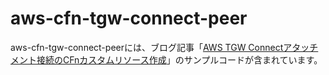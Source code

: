 # aws-cfn-tgw-connect-peer
aws-cfn-tgw-connect-peerには、ブログ記事「[AWS TGW Connectアタッチメント接続のCFnカスタムリソース作成](https://yamamototis1105.hatenablog.com/entry/2024/02/04/024517)」のサンプルコードが含まれています。
